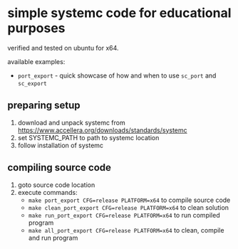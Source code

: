 # simple systemc code for educational purposes

verified and tested on ubuntu for x64.

available examples:
- ``port_export`` - quick showcase of how and when to use ``sc_port`` and ``sc_export``

## preparing setup

1. download and unpack systemc from https://www.accellera.org/downloads/standards/systemc 
2. set SYSTEMC_PATH to path to systemc location
3. follow installation of systemc

## compiling source code

1. goto source code location
2. execute commands:
   - ``make port_export CFG=release PLATFORM=x64`` to compile source code
   - ``make clean_port_export CFG=release PLATFORM=x64`` to clean solution
   - ``make run_port_export CFG=release PLATFORM=x64`` to run compiled program
   - ``make all_port_export CFG=release PLATFORM=x64`` to clean, compile and run program

